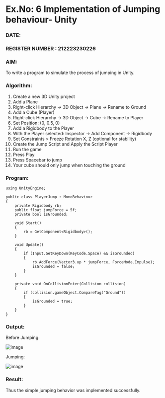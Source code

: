 # Ex.No: 6  Implementation of Jumping  behaviour- Unity
### DATE:                                                                            
### REGISTER NUMBER : 212223230226
### AIM: 
To write a program to simulate the process of jumping in Unity.
### Algorithm:

1. Create a new 3D Unity project
2. Add a Plane
3. Right-click Hierarchy → 3D Object → Plane → Rename to Ground
4. Add a Cube (Player)
5. Right-click Hierarchy → 3D Object → Cube → Rename to Player
6. Set Position: (0, 0.5, 0)
7. Add a Rigidbody to the Player
8. With the Player selected: Inspector → Add Component → Rigidbody
9. Set Constraints > Freeze Rotation X, Z (optional for stability)
10. Create the Jump Script and Apply the Script Player
11. Run the game
12. Press Play
13. Press Spacebar to jump
14. Your cube should only jump when touching the ground

### Program:
```
using UnityEngine;

public class PlayerJump : MonoBehaviour
{
    private Rigidbody rb;
    public float jumpForce = 5f;
    private bool isGrounded;

    void Start()
    {
        rb = GetComponent<Rigidbody>();
    }

    void Update()
    {
        if (Input.GetKeyDown(KeyCode.Space) && isGrounded)
        {
            rb.AddForce(Vector3.up * jumpForce, ForceMode.Impulse);
            isGrounded = false;
        }
    }

    private void OnCollisionEnter(Collision collision)
    {
        if (collision.gameObject.CompareTag("Ground"))
        {
            isGrounded = true;
        }
    }
}
```
### Output:
Before Jumping:

![image](https://github.com/user-attachments/assets/ef3a5e62-6339-4fa1-b801-8b0e900b51fb)

Jumping:

![image](https://github.com/user-attachments/assets/3a231701-694a-4dc3-9d8c-50911ab6b0f2)








### Result:
Thus the simple jumping behavior was implemented successfully.

